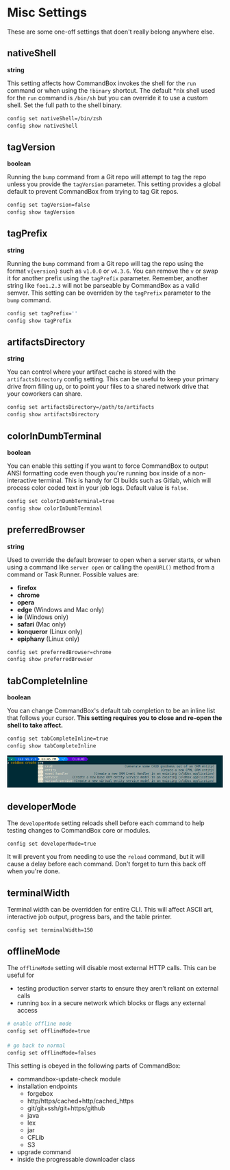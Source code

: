 # Misc Settings

These are some one-off settings that doen't really belong anywhere else.

## nativeShell

**string**

This setting affects how CommandBox invokes the shell for the `run` command or when using the `!binary` shortcut. The default \*nix shell used for the `run` command is `/bin/sh` but you can override it to use a custom shell. Set the full path to the shell binary.

```bash
config set nativeShell=/bin/zsh
config show nativeShell
```

## tagVersion

**boolean**

Running the `bump` command from a Git repo will attempt to tag the repo unless you provide the `tagVersion` parameter. This setting provides a global default to prevent CommandBox from trying to tag Git repos.

```bash
config set tagVersion=false
config show tagVersion
```

## tagPrefix

**string**

Running the `bump` command from a Git repo will tag the repo using the format `v{version}` such as `v1.0.0` or `v4.3.6`. You can remove the `v` or swap it for another prefix using the `tagPrefix` parameter. Remember, another string like `foo1.2.3` will not be parseable by CommandBox as a valid semver. This setting can be overriden by the `tagPrefix` parameter to the `bump` command.

```bash
config set tagPrefix=''
config show tagPrefix
```

## artifactsDirectory

**string**

You can control where your artifact cache is stored with the `artifactsDirectory` config setting. This can be useful to keep your primary drive from filling up, or to point your files to a shared network drive that your coworkers can share.

```bash
config set artifactsDirectory=/path/to/artifacts
config show artifactsDirectory
```

## colorInDumbTerminal

**boolean**

You can enable this setting if you want to force CommandBox to output ANSI formatting code even though you're running box inside of a non-interactive terminal. This is handy for CI builds such as Gitlab, which will process color coded text in your job logs. Default value is `false`.

```bash
config set colorInDumbTerminal=true
config show colorInDumbTerminal
```

## preferredBrowser

**string**

Used to override the default browser to open when a server starts, or when using a command like `server open` or calling the `openURL()` method from a command or Task Runner. Possible values are:

* **firefox**
* **chrome**
* **opera**
* **edge** (Windows and Mac only)
* **ie** (Windows only)
* **safari** (Mac only)
* **konqueror** (Linux only)
* **epiphany** (Linux only)

```bash
config set preferredBrowser=chrome
config show preferredBrowser
```

## tabCompleteInline

**boolean**

You can change CommandBox's default tab completion to be an inline list that follows your cursor. **This setting requires you to close and re-open the shell to take affect.**

```bash
config set tabCompleteInline=true
config show tabCompleteInline
```

![](<../.gitbook/assets/image (17).png>)

## developerMode

The `developerMode` setting reloads shell before each command to help testing changes to CommandBox core or modules.

```
config set developerMode=true
```

It will prevent you from needing to use the `reload` command, but it will cause a delay before each command.  Don't forget to turn this back off when you're done.

## terminalWidth

Terminal width can be overridden for entire CLI.  This will affect ASCII art, interactive job output, progress bars, and the table printer.

```
config set terminalWidth=150
```

## offlineMode

The `offlineMode` setting will disable most external HTTP calls.  This can be useful for

* testing production server starts to ensure they aren’t reliant on external calls
* running `box` in a secure network which blocks or flags any external access

```bash
# enable offline mode
config set offlineMode=true

# go back to normal
config set offlineMode=falses
```

&#x20;This setting is obeyed in the following parts of CommandBox:

* commandbox-update-check module
* installation endpoints
  * forgebox
  * http/https/cached+http/cached\_https
  * git/git+ssh/git+https/github
  * java
  * lex
  * jar
  * CFLib
  * S3
* upgrade command
* inside the progressable downloader class
